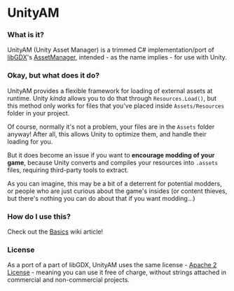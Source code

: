# UnityAM

### What is it?

UnityAM (Unity Asset Manager) is a trimmed C# implementation/port of [libGDX](https://github.com/libgdx/libgdx)'s [AssetManager](https://github.com/libgdx/libgdx/blob/master/gdx/src/com/badlogic/gdx/assets/AssetManager.java), intended - as the name implies - for use with Unity.

### Okay, but what does it do?

UnityAM provides a flexible framework for loading of external assets at runtime. Unity *kinda* allows you to do that through `Resources.Load()`, but this method only works for files that you've placed inside `Assets/Resources` folder in your project.

Of course, normally it's not a problem, your files are in the `Assets` folder anyway! After all, this allows Unity to optimize them, and handle their loading for you.

But it does become an issue if you want to **encourage modding of your game**, because Unity converts and compiles your resources into `.assets` files, requiring third-party tools to extract.

As you can imagine, this may be a bit of a deterrent for potential modders, or people who are just curious about the game's insides (or content thieves, but there's nothing you can do about that if you want modding...)

### How do I use this?

Check out the [Basics](https://github.com/kartoFlane/UnityAM/wiki/Basics) wiki article!

### License

As a port of a part of libGDX, UnityAM uses the same license - [Apache 2 License](http://www.apache.org/licenses/LICENSE-2.0.html) - meaning you can use it free of charge, without strings attached in commercial and non-commercial projects.
